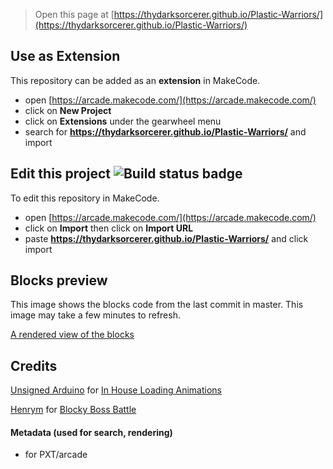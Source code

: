  


> Open this page at [https://thydarksorcerer.github.io/Plastic-Warriors/](https://thydarksorcerer.github.io/Plastic-Warriors/)

## Use as Extension

This repository can be added as an **extension** in MakeCode.

* open [https://arcade.makecode.com/](https://arcade.makecode.com/)
* click on **New Project**
* click on **Extensions** under the gearwheel menu
* search for **https://thydarksorcerer.github.io/Plastic-Warriors/** and import

## Edit this project ![Build status badge](https://ThyDarkSorcerer.github.io/Plastic-Warriors/workflows/MakeCode/badge.svg)

To edit this repository in MakeCode.

* open [https://arcade.makecode.com/](https://arcade.makecode.com/)
* click on **Import** then click on **Import URL**
* paste **https://thydarksorcerer.github.io/Plastic-Warriors/** and click import

## Blocks preview

This image shows the blocks code from the last commit in master.
This image may take a few minutes to refresh.

[A rendered view of the blocks](https://thydarksorcerer.github.io/Plastic-Warriors/raw/master/.github/makecode/blocks.png)

## Credits

[Unsigned Arduino](https://github.com/UnsignedArduino) for [In House Loading Animations](https://github.com/UnsignedArduino/InhouseLoadingAnimations)

[Henrym](https://forum.makecode.com/u/henrym) for [Blocky Boss Battle](https://forum.makecode.com/u/henrym)

#### Metadata (used for search, rendering)

* for PXT/arcade
<script src="https://makecode.com/gh-pages-embed.js"></script><script>makeCodeRender("{{ site.makecode.home_url }}", "{{ site.github.owner_name }}/{{ site.github.repository_name }}");</script>

